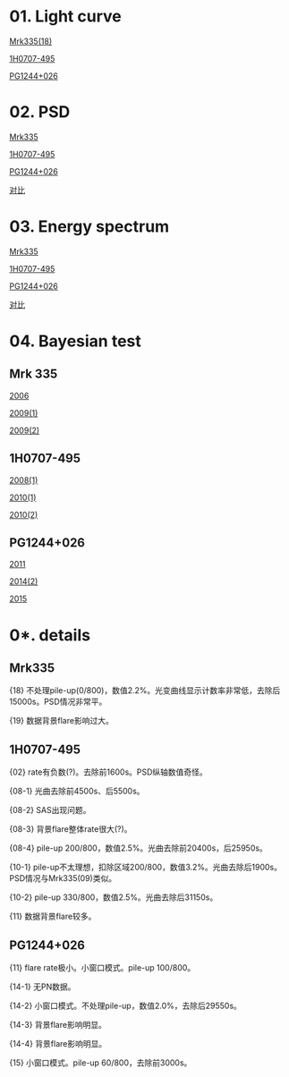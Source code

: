 # 01. Light curve

[Mrk335(18)][9]

[1H0707-495][10]

[PG1244+026][13]


# 02. PSD

[Mrk335][8]

[1H0707-495][11]

[PG1244+026][14]

[对比][19]


# 03. Energy spectrum

[Mrk335][7]

[1H0707-495][12]

[PG1244+026][15]

[对比][20]


# 04. Bayesian test 

## Mrk 335

[2006][1]

[2009(1)][2] 

[2009(2)][3] 


## 1H0707-495

[2008(1)][4]

[2010(1)][5]

[2010(2)][6]


## PG1244+026

[2011][18]

[2014(2)][16]

[2015][17]




# 0*. details

## Mrk335
  
  {18}   不处理pile-up(0/800)，数值2.2%。光变曲线显示计数率非常低，去除后15000s。PSD情况非常平。
  
  {19}   数据背景flare影响过大。
  

## 1H0707-495
  
  {02}      rate有负数(?)。去除前1600s。PSD纵轴数值奇怪。
  
  {08-1}  光曲去除前4500s、后5500s。
  
  {08-2}  SAS出现问题。
  
  {08-3}  背景flare整体rate很大(?)。
  
  {08-4}  pile-up 200/800，数值2.5%。光曲去除前20400s，后25950s。
  
  {10-1}  pile-up不太理想，扣除区域200/800，数值3.2%。光曲去除后1900s。PSD情况与Mrk335(09)类似。
  
  {10-2}  pile-up 330/800，数值2.5%。光曲去除后31150s。
  
  {11}     数据背景flare较多。

## PG1244+026

  {11}    flare rate极小。小窗口模式。pile-up 100/800。
  
  {14-1}  无PN数据。
  
  {14-2}  小窗口模式。不处理pile-up，数值2.0%，去除后29550s。
    
  {14-3}  背景flare影响明显。
  
  {14-4}  背景flare影响明显。
  
  {15}    小窗口模式。pile-up 60/800，去除前3000s。
  



[1]: https://github.com/Ylllllax/Graduation-thesis-work-2019/blob/master/Mrk335/Bayesian%20test%20iminuit%2006.ipynb
[2]: https://github.com/Ylllllax/Graduation-thesis-work-2019/blob/master/Mrk335/Bayesian%20test%20iminuit%20091.ipynb
[3]: https://github.com/Ylllllax/Graduation-thesis-work-2019/blob/master/Mrk335/Bayesian%20test%20iminuit%20092.ipynb
[4]: https://github.com/Ylllllax/Graduation-thesis-work-2019/blob/master/1H0707-495/Bayesian%20test%201H0707-495(08-1).ipynb
[5]: https://github.com/Ylllllax/Graduation-thesis-work-2019/blob/master/1H0707-495/Bayesian%20test%201H0707-495(10-1).ipynb
[6]: https://github.com/Ylllllax/Graduation-thesis-work-2019/blob/master/1H0707-495/Bayesian%20test%201H0707-495(10-2).ipynb
[7]: https://github.com/Ylllllax/Graduation-thesis-work-2019/blob/master/Mrk335/energy%20set.ipynb
[8]: https://github.com/Ylllllax/Graduation-thesis-work-2019/blob/master/Mrk335/PSD%20set%20improved%20(with%20Poisson).ipynb
[9]: https://github.com/Ylllllax/Graduation-thesis-work-2019/blob/master/Mrk335/Light%20curve%20Mrk335(18).ipynb
[10]: https://github.com/Ylllllax/Graduation-thesis-work-2019/blob/master/1H0707-495/Light%20curve%201H0707-495.ipynb
[11]: https://github.com/Ylllllax/Graduation-thesis-work-2019/blob/master/1H0707-495/PSD%201H0707-495.ipynb
[12]: https://github.com/Ylllllax/Graduation-thesis-work-2019/blob/master/1H0707-495/Energy%201H0707-495.ipynb
[13]: https://github.com/Ylllllax/Graduation-thesis-work-2019/blob/master/PG1244%2B026/Light%20curve%20PG1244%2B026.ipynb
[14]: https://github.com/Ylllllax/Graduation-thesis-work-2019/blob/master/PG1244%2B026/PSD%20PG1244%2B026.ipynb
[15]: https://github.com/Ylllllax/Graduation-thesis-work-2019/blob/master/PG1244%2B026/Energy%20PG1244%2B026.ipynb
[16]: https://github.com/Ylllllax/Graduation-thesis-work-2019/blob/master/PG1244%2B026/Bayesian%20test%20PG1244%2B026(14-2).ipynb
[17]: https://github.com/Ylllllax/Graduation-thesis-work-2019/blob/master/PG1244%2B026/Bayesian%20test%20PG1244%2B026(15).ipynb
[18]: https://github.com/Ylllllax/Graduation-thesis-work-2019/blob/master/PG1244%2B026/Bayesian%20test%20PG1244%2B026(11).ipynb
[19]: https://github.com/Ylllllax/Graduation-thesis-work-2019/blob/master/PSD%20sum.ipynb
[20]: https://github.com/Ylllllax/Graduation-thesis-work-2019/blob/master/Energy%20sum.ipynb
